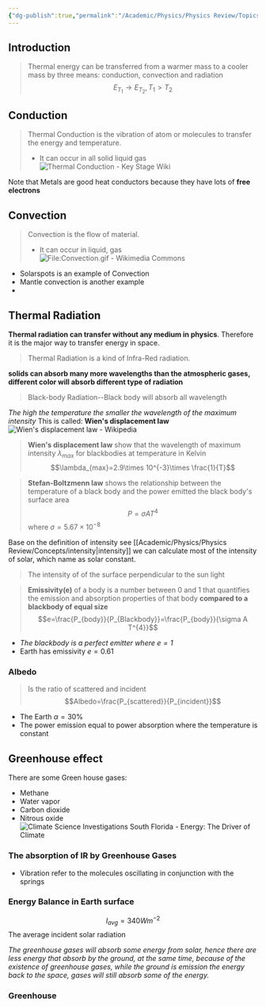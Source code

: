 ```yaml
---
{"dg-publish":true,"permalink":"/Academic/Physics/Physics Review/Topics/Thermal energy transfer/"}
---
```



## Introduction
>Thermal energy can be transferred from a warmer mass to a cooler mass  by three means: conduction, convection and radiation$$E_{T_{1}}\to E_{T_{2}},T_{1}>T_{2}$$


## Conduction
>Thermal Conduction is the vibration of atom or molecules to transfer the energy and temperature.
>- It can occur in all solid liquid gas![Thermal Conduction - Key Stage Wiki](https://keystagewiki.com/images/1/1d/ThermalConduction.gif)



Note that Metals are good heat conductors because they have lots of **free electrons**


## Convection
>Convection is the flow of material. 
>- It can occur in liquid, gas
![File:Convection.gif - Wikimedia Commons](https://upload.wikimedia.org/wikipedia/commons/0/08/Convection.gif?20061220224059)

- Solarspots is an example of Convection
- Mantle convection is another example
- 

## Thermal Radiation
**Thermal radiation can transfer without any medium in physics**. Therefore it is the major way to transfer energy in space.

>Thermal Radiation is a kind of Infra-Red radiation.

**solids can absorb many more wavelengths than the atmospheric gases, different color will absorb different type of radiation**

>Black-body Radiation--Black body will absorb all wavelength

*The high the temperature the smaller the wavelength of the maximum intensity* 
This is called: **Wien's displacement law**
![Wien's displacement law - Wikipedia](https://upload.wikimedia.org/wikipedia/commons/thumb/a/a2/Wiens_law.svg/1200px-Wiens_law.svg.png)
>**Wien's displacement law** show that the wavelength of maximum intensity $\lambda_{max}$ for blackbodies at temperature in Kelvin$$\lambda_{max}=2.9\times 10^{-3}\times \frac{1}{T}$$

>**Stefan-Boltzmenn law** shows the relationship between the temperature of a black body and the power emitted the black body's surface area$$P=\sigma A T^4$$ where $\sigma=5.67\times 10^{-8}$

Base on the definition of intensity see [[Academic/Physics/Physics Review/Concepts/intensity\|intensity]] we can calculate most of the intensity of solar, which name as solar constant.

>The intensity of of the surface perpendicular to the sun light 

>**Emissivity(e)** of a body is a number between 0 and 1 that quantifies the emission and absorption properties of that body **compared to a blackbody of equal size** $$e=\frac{P_{body}}{P_{Blackbody}}=\frac{P_{body}}{\sigma A T^{4}}$$


- *The blackbody is a perfect emitter where $e=1$*
- Earth has emissivity $e=0.61$ 

### Albedo
>Is the ratio of scattered and incident$$Albedo=\frac{P_{scattered}}{P_{incident}}$$

- The Earth $\alpha=30\%$ 
- The power emission equal to power absorption where the temperature is constant 


## Greenhouse effect
There are some Green house gases:
- Methane
- Water vapor
- Carbon dioxide
- Nitrous oxide
![Climate Science Investigations South Florida - Energy: The Driver of Climate](https://www.ces.fau.edu/ces/nasa/images/Energy/GHGAbsoprtionSpectrum.jpg)

### The absorption of IR by Greenhouse Gases
- Vibration refer to the molecules oscillating in conjunction with the springs 

### Energy Balance in Earth surface
$$I_{avg}=340Wm^{-2}$$
The average incident solar radiation

*The greenhouse gases will absorb some energy from solar, hence there are less energy that absorb by the ground, at the same time, because of the existence of greenhouse gases, while the ground is emission the energy back to the space, gases will still absorb some of the energy.*

### Greenhouse    
